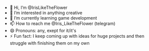 - 👋 Hi, I’m @IrisLikeTheFlower
- 👀 I’m interested in anything creative
- 🌱 I’m currently learning game development
- 📫 How to reach me @Iris_LikeTheFlower (telegram)
- 😄 Pronouns: any, exept for it/it's
- ⚡ Fun fact: I keep coming up with ideas for huge projects and then struggle with finishing them on my own

<!---
IrisLikeTheFlower/IrisLikeTheFlower is a ✨ special ✨ repository because its `README.md` (this file) appears on your GitHub profile.
You can click the Preview link to take a look at your changes.
--->

